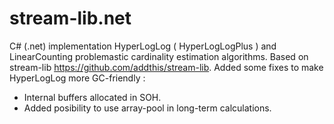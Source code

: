 # stream-lib.net

C# (.net) implementation HyperLogLog ( HyperLogLogPlus ) and LinearCounting problemastic cardinality estimation algorithms. 
Based on stream-lib https://github.com/addthis/stream-lib.
Added some fixes to make HyperLogLog more GC-friendly :
 - Internal buffers allocated in SOH. 
 - Added posibility to use array-pool in long-term calculations. 


